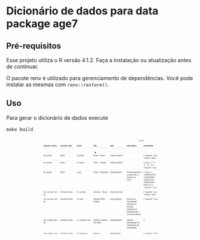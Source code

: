 # Dicionário de dados para data package age7

## Pré-requisitos

Esse projeto utiliza o R versão 4.1.2. Faça a instalação ou atualização antes de continuar.

O pacote renv é utilizado para gerenciamento de dependências. Você pode instalar as mesmas com `renv::restore()`.

## Uso

Para gerar o dicionário de dados execute

```
make build
```

![](20220607T203916.gif)
